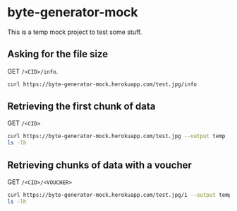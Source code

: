 # byte-generator-mock

This is a temp mock project to test some stuff.

## Asking for the file size

GET `/<CID>/info`.

```bash
curl https://byte-generator-mock.herokuapp.com/test.jpg/info
```

## Retrieving the first chunk of data

GET `/<CID>`

```bash
curl https://byte-generator-mock.herokuapp.com/test.jpg --output temp
ls -lh
```

## Retrieving chunks of data with a voucher

GET `/<CID>/<VOUCHER>`

```bash
curl https://byte-generator-mock.herokuapp.com/test.jpg/1 --output temp
ls -lh
```
